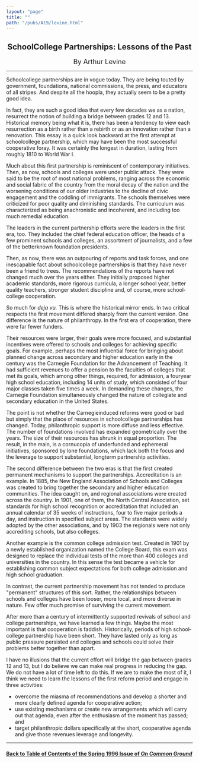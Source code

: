 ```yaml
---
layout: "page"
title: ""
path: "/pubs/A19/levine.html"
---
```

<main>
<center><h2>
School­College Partnerships:  Lessons of the Past</h2>
<font size="+1">By Arthur Levine</font>
</center><hr/>
School­college partnerships are in vogue today. They are being
touted by government, foundations, national commissions, the press,  and
educators of all stripes. And despite all the hoopla, they actually  seem
to be a pretty good idea.
<p>
In fact, they are such a good idea that every few decades we as a  nation,
resurrect the notion of building a bridge between grades 12  and 13.
Historical memory being what it is, there has been a  tendency to view
each resurrection as a birth rather than a rebirth  or as an innovation
rather than a renovation. This essay is a quick  look backward at the
first attempt at school­college partnership,  which may have been the
most successful cooperative foray. It was  certainly the longest in
duration, lasting from roughly 1810 to World  War I.
</p><p>
Much about this first partnership is reminiscent of contemporary
initiatives. Then, as now, schools and colleges were under public  attack.
They were said to be the root of most national problems,  ranging across
the economic and social fabric of the country from the  moral decay of the
nation and the worsening conditions of our older  industries to the
decline of civic engagement and the coddling of  immigrants. The schools
themselves were criticized for poor quality  and diminishing standards.
The curriculum was characterized as  being anachronistic and incoherent,
and including too much remedial  education.
</p><p>
The leaders in the current partnership efforts were the leaders in the
first era, too. They included the chief federal education officer, the
heads of a few prominent schools and colleges, an assortment of
journalists, and a few of the better­known foundation presidents.
</p><p>
Then, as now, there was an outpouring of reports and task forces,  and one
inescapable fact about school­college partnerships is that  they have
never been a friend to trees. The recommendations of the  reports have not
changed much over the years either. They initially  proposed higher
academic standards, more rigorous curricula, a  longer school year, better
quality teachers, stronger student  discipline and, of course, more
school­college cooperation.
</p><p>
So much for <i>deja vu.</i> This is where the historical mirror ends. In
two  critical respects the first movement differed sharply from the
current version. One difference is the nature of philanthropy. In the
first era of cooperation, there were far fewer funders.
</p><p>
Their resources were larger, their goals were more focused, and
substantial incentives were offered to schools and colleges for  achieving
specific goals. For example, perhaps the most influential  force for
bringing about planned change across secondary and higher  education early
in the century was the Carnegie Foundation for the  Advancement of
Teaching. It had sufficient revenues to offer a  pension to the faculties
of colleges that met its goals, which among  other things, required, for
admission, a four­year high school  education, including 14 units of
study, which consisted of four major  classes taken five times a week. In
demanding these changes, the  Carnegie Foundation simultaneously changed
the nature of collegiate  and secondary education in the United States.
</p><p>
The point is not whether the Carnegie­induced reforms were good or
bad but simply that the place of resources in school­college
partnerships has changed. Today, philanthropic support is more  diffuse
and less effective. The number of foundations involved has  expanded
geometrically over the years. The size of their resources  has shrunk in
equal proportion. The result, in the main, is a  cornucopia of underfunded
and ephemeral initiatives, sponsored by  lone foundations, which lack both
the focus and the leverage to  support substantial, long­term
partnership activities.
</p><p>
The second difference between the two eras is that the first created
permanent mechanisms to support the partnerships. Accreditation is  an
example. In 1885, the New England Association of Schools and  Colleges was
created to bring together the secondary and higher  education communities.
The idea caught on, and regional associations  were created across the
country. In 1901, one of them, the North  Central Association, set
standards for high school recognition or  accreditation that included an
annual calendar of 35 weeks of  instructions, four to five major periods a
day, and instruction in  specified subject areas. The standards were
widely adopted by the  other associations, and by 1903 the regionals were
not only  accrediting schools, but also colleges.
</p><p>
Another example is the common college admission test. Created in  1901 by
a newly established organization named the College Board,  this exam was
designed to replace the individual tests of the more  than 400 colleges
and universities in the country. In this sense the  test became a vehicle
for establishing common subject expectations  for both college admission
and high school graduation.
</p><p>
In contrast, the current partnership movement has not tended to  produce
"permanent" structures of this sort. Rather, the relationships  between
schools and colleges have been looser, more local, and more  diverse in
nature. Few offer much promise of surviving the current  movement.
</p><p>
After more than a century of intermittently supported revivals of  school
and college partnerships, we have learned a few things.  Maybe the most
important is that cooperation is faddish. Historically,  periods of high
school­college partnership have been short. They  have lasted only as
long as public pressure persisted and colleges  and schools could solve
their problems better together than apart.
</p><p>
I have no illusions that the current effort will bridge the gap  between
grades 12 and 13, but I do believe we can make real  progress in reducing
the gap. We do not have a lot of time left to do  this. If we are to make
the most of it, I think we need to learn the  lessons of the first reform
period and engage in three activities:
</p><ul>
<li>overcome the miasma of recommendations and develop a shorter  and more
clearly defined agenda for cooperative action;
</li><li>use existing mechanisms or create new arrangements which will  carry
out that agenda, even after the enthusiasm of the moment has  passed; and
</li><li>target philanthropic dollars specifically at the short, cooperative
agenda and give those revenues leverage and longevity.  
</li></ul>
<hr/>
<h4><a href="/pubs/A19/">Back to
Table of Contents of the Spring  1996 Issue of <i>On Common
Ground</i></a>
</h4>
</main>
